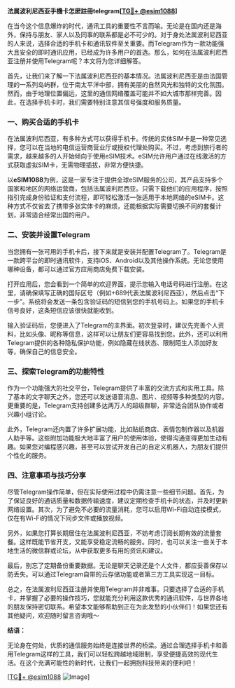 **法属波利尼西亚手機卡怎麽註冊telegram[[TG💪+ @esim1088](https://t.me/s/esim1088)]**

在当今这个信息爆炸的时代，通讯工具的重要性不言而喻。无论是在国内还是海外，保持与朋友、家人以及同事的联系都是必不可少的。对于身处法属波利尼西亚的人来说，选择合适的手机卡和通讯软件至关重要。而Telegram作为一款功能强大且安全的即时通讯应用，已经成为许多用户的首选。那么，如何在法属波利尼西亚注册并使用Telegram呢？本文将为您详细解答。

首先，让我们来了解一下法属波利尼西亚的基本情况。法属波利尼西亚是由法国管理的一系列岛屿群，位于南太平洋中部，拥有美丽的自然风光和独特的文化氛围。然而，由于地理位置偏远，这里的通信网络覆盖可能并不如大城市那样完善。因此，在选择手机卡时，我们需要特别注意其信号强度和服务质量。

### **一、购买合适的手机卡**

在法属波利尼西亚，有多种方式可以获得手机卡。传统的实体SIM卡是一种常见选择，您可以在当地的电信运营商营业厅或授权代理处购买。不过，考虑到旅行者的需求，越来越多的人开始倾向于使用eSIM技术。eSIM允许用户通过在线激活的方式获取虚拟SIM卡，无需物理插拔，非常方便快捷。

以**eSIM1088**为例，这是一家专注于提供全球eSIM服务的公司，其产品支持多个国家和地区的网络运营商，包括法属波利尼西亚。只需下载他们的应用程序，按照指引完成身份验证和支付流程，即可轻松激活一张适用于本地网络的eSIM卡。这种方式不仅省去了携带多张实体卡的麻烦，还能根据实际需要切换不同的套餐计划，非常适合经常出国的用户。

### **二、安装并设置Telegram**

当您拥有一张可用的手机卡后，接下来就是安装并配置Telegram了。Telegram是一款跨平台的即时通讯软件，支持iOS、Android以及其他操作系统。无论您使用哪种设备，都可以通过官方应用商店免费下载安装。

打开应用后，您会看到一个简单的欢迎界面，提示您输入电话号码进行注册。在这里，请确保填写正确的国际区号（例如+689代表法属波利尼西亚），然后点击“下一步”。系统将会发送一条包含验证码的短信到您的手机号码上。如果您的手机卡信号良好，这条短信应该很快就能收到。

输入验证码后，您便进入了Telegram的主界面。初次登录时，建议先完善个人资料，比如头像、昵称等信息，这样可以让朋友们更容易找到您。此外，还可以利用Telegram提供的各种隐私保护功能，例如隐藏在线状态、限制陌生人添加好友等，确保自己的信息安全。

### **三、探索Telegram的功能特性**

作为一个功能强大的社交平台，Telegram提供了丰富的交流方式和实用工具。除了基本的文字聊天之外，您还可以发送语音消息、图片、视频等多种类型的内容。更重要的是，Telegram支持创建多达两万人的超级群聊，非常适合团队协作或者兴趣小组讨论。

此外，Telegram还内置了许多扩展功能，比如贴纸商店、表情包制作器以及机器人助手等。这些附加功能极大地丰富了用户的使用体验，使得沟通变得更加生动有趣。如果您对编程感兴趣，甚至可以尝试开发自己的自定义机器人，为朋友们提供个性化的服务。

### **四、注意事项与技巧分享**

尽管Telegram操作简单，但在实际使用过程中仍需注意一些细节问题。首先，为了保证良好的通话质量和数据传输速度，建议定期检查手机卡的状态，并及时更新网络设置。其次，为了避免不必要的流量消耗，您可以启用Wi-Fi自动连接模式，仅在有Wi-Fi的情况下同步文件或播放视频。

另外，如果您打算长期居住在法属波利尼西亚，不妨考虑订阅长期有效的流量套餐。这样既能节省开支，又能享受稳定流畅的服务。同时，也可以关注一些关于本地生活的微信群或论坛，从中获取更多有用的资讯和建议。

最后，别忘了定期备份重要数据。无论是聊天记录还是个人文件，都应妥善保存以防丢失。可以通过Telegram自带的云存储功能或者第三方工具实现这一目标。

总之，在法属波利尼西亚注册并使用Telegram并非难事。只要选择了合适的手机卡，并掌握了必要的操作技巧，您就能充分利用这款优秀的通讯软件，与世界各地的朋友保持密切联系。希望本文能够帮助到正在为此发愁的小伙伴们！如果您还有其他疑问，欢迎随时留言咨询哦～

**结语：**

无论身在何处，优质的通信服务始终是连接世界的桥梁。通过合理选择手机卡和善用Telegram这样的工具，我们可以轻松跨越地域限制，享受便捷高效的现代生活。在这个充满可能性的新时代，让我们一起拥抱科技带来的便利吧！

[[TG💪+ @esim1088](https://t.me/s/esim1088) ![Image](https://i.postimg.cc/4NQfJmqS/Snipaste-2025-05-13-00-14-12.png)]